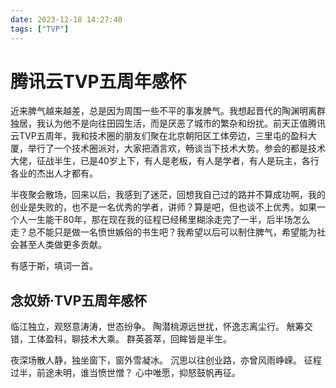 ```yaml
---
date: 2023-12-18 14:27:40
tags: ["TVP"]
---
```

# 腾讯云TVP五周年感怀

近来脾气越来越差，总是因为周围一些不平的事发脾气。我想起晋代的陶渊明离群独居，我认为他不是向往田园生活，而是厌恶了城市的繁杂和纷扰。前天正值腾讯云TVP五周年，我和技术圈的朋友们聚在北京朝阳区工体旁边，三里屯的盈科大厦，举行了一个技术圈派对，大家把酒言欢，畅谈当下技术大势。参会的都是技术大佬，征战半生，已是40岁上下，有人是老板，有人是学者，有人是玩主，各行各业的杰出人才都有。

半夜聚会散场，回来以后，我感到了迷茫，回想我自己过的路并不算成功啊，我的创业是失败的，也不是一名优秀的学者，讲师？算是吧，但也谈不上优秀。如果一个人一生能干80年，那在现在我的征程已经稀里糊涂走完了一半，后半场怎么走？总不能只是做一名愤世嫉俗的书生吧？我希望以后可以制住脾气，希望能为社会甚至人类做更多贡献。

有感于斯，填词一首。

## 念奴娇·TVP五周年感怀

临江独立，观怒意涛涛，世态纷争。
陶潜桃源远世扰，怀逸志离尘行。
觥筹交错，工体盈科，聊技术大乘。
群英荟萃，回眸皆是半生。

夜深场散人静，独坐窗下，窗外雪凝冰。
沉思以往创业路，亦曾风雨峥嵘。
征程过半，前途未明，谁当愤世憎？
心中唯愿，抑怒鼓帆再征。
